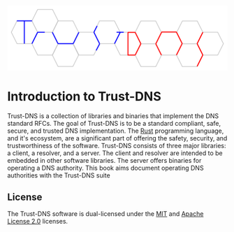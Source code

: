 [![Trust-DNS](./img/logo.svg)](https://trust-dns.github.io/trust-dns-docs)

# Introduction to Trust-DNS

Trust-DNS is a collection of libraries and binaries that implement the DNS standard RFCs. The goal of Trust-DNS is to be a standard compliant, safe, secure, and trusted DNS implementation. The [Rust](https://rust-lang.org) programming language, and it's ecosystem, are a significant part of offering the safety, security, and trustworthiness of the software. Trust-DNS consists of three major libraries: a client, a resolver, and a server. The client and resolver are intended to be embedded in other software libraries. The server offers binaries for operating a DNS authority. This book aims document operating DNS authorities with the Trust-DNS suite

## License

The Trust-DNS software is dual-licensed under the [MIT](https://github.com/bluejekyll/trust-dns/blob/master/LICENSE-MIT) and [Apache License 2.0](https://github.com/bluejekyll/trust-dns/blob/master/LICENSE-APACHE) licenses.